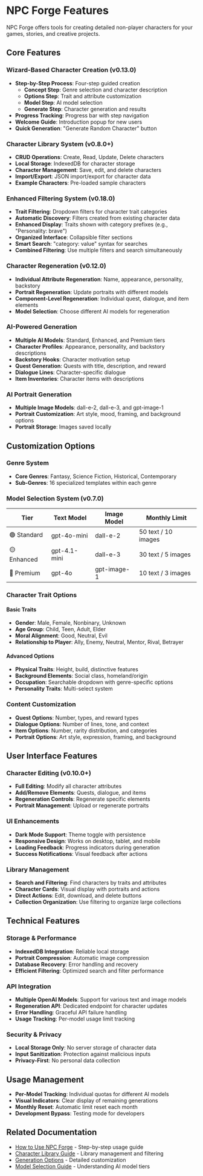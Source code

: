 # NPC Forge Features

NPC Forge offers tools for creating detailed non-player characters for your games, stories, and creative projects.

## Core Features

### Wizard-Based Character Creation (v0.13.0)

- **Step-by-Step Process**: Four-step guided creation
  - **Concept Step**: Genre selection and character description
  - **Options Step**: Trait and attribute customization  
  - **Model Step**: AI model selection
  - **Generate Step**: Character generation and results
- **Progress Tracking**: Progress bar with step navigation
- **Welcome Guide**: Introduction popup for new users
- **Quick Generation**: "Generate Random Character" button

### Character Library System (v0.8.0+)

- **CRUD Operations**: Create, Read, Update, Delete characters
- **Local Storage**: IndexedDB for character storage
- **Character Management**: Save, edit, and delete characters
- **Import/Export**: JSON import/export for character data
- **Example Characters**: Pre-loaded sample characters

### Enhanced Filtering System (v0.18.0)

- **Trait Filtering**: Dropdown filters for character trait categories
- **Automatic Discovery**: Filters created from existing character data
- **Enhanced Display**: Traits shown with category prefixes (e.g., "Personality: brave")
- **Organized Interface**: Collapsible filter sections
- **Smart Search**: "category: value" syntax for searches
- **Combined Filtering**: Use multiple filters and search simultaneously

### Character Regeneration (v0.12.0)

- **Individual Attribute Regeneration**: Name, appearance, personality, backstory
- **Portrait Regeneration**: Update portraits with different models
- **Component-Level Regeneration**: Individual quest, dialogue, and item elements
- **Model Selection**: Choose different AI models for regeneration

### AI-Powered Generation

- **Multiple AI Models**: Standard, Enhanced, and Premium tiers
- **Character Profiles**: Appearance, personality, and backstory descriptions
- **Backstory Hooks**: Character motivation setup
- **Quest Generation**: Quests with title, description, and reward
- **Dialogue Lines**: Character-specific dialogue
- **Item Inventories**: Character items with descriptions

### AI Portrait Generation

- **Multiple Image Models**: dall-e-2, dall-e-3, and gpt-image-1
- **Portrait Customization**: Art style, mood, framing, and background options
- **Portrait Storage**: Images saved locally

## Customization Options

### Genre System

- **Core Genres**: Fantasy, Science Fiction, Historical, Contemporary
- **Sub-Genres**: 16 specialized templates within each genre

### Model Selection System (v0.7.0)

| Tier | Text Model | Image Model | Monthly Limit |
|------|------------|-------------|---------------|
| 🟢 Standard | gpt-4o-mini | dall-e-2 | 50 text / 10 images |
| 🟡 Enhanced | gpt-4.1-mini | dall-e-3 | 30 text / 5 images |
| 🔴 Premium | gpt-4o | gpt-image-1 | 10 text / 3 images |

### Character Trait Options

#### Basic Traits
- **Gender**: Male, Female, Nonbinary, Unknown
- **Age Group**: Child, Teen, Adult, Elder
- **Moral Alignment**: Good, Neutral, Evil
- **Relationship to Player**: Ally, Enemy, Neutral, Mentor, Rival, Betrayer

#### Advanced Options
- **Physical Traits**: Height, build, distinctive features
- **Background Elements**: Social class, homeland/origin
- **Occupation**: Searchable dropdown with genre-specific options
- **Personality Traits**: Multi-select system

### Content Customization

- **Quest Options**: Number, types, and reward types
- **Dialogue Options**: Number of lines, tone, and context
- **Item Options**: Number, rarity distribution, and categories
- **Portrait Options**: Art style, expression, framing, and background

## User Interface Features

### Character Editing (v0.10.0+)

- **Full Editing**: Modify all character attributes
- **Add/Remove Elements**: Quests, dialogue, and items
- **Regeneration Controls**: Regenerate specific elements
- **Portrait Management**: Upload or regenerate portraits

### UI Enhancements

- **Dark Mode Support**: Theme toggle with persistence
- **Responsive Design**: Works on desktop, tablet, and mobile
- **Loading Feedback**: Progress indicators during generation
- **Success Notifications**: Visual feedback after actions

### Library Management

- **Search and Filtering**: Find characters by traits and attributes
- **Character Cards**: Visual display with portraits and actions
- **Direct Actions**: Edit, download, and delete buttons
- **Collection Organization**: Use filtering to organize large collections

## Technical Features

### Storage & Performance

- **IndexedDB Integration**: Reliable local storage
- **Portrait Compression**: Automatic image compression
- **Database Recovery**: Error handling and recovery
- **Efficient Filtering**: Optimized search and filter performance

### API Integration

- **Multiple OpenAI Models**: Support for various text and image models
- **Regeneration API**: Dedicated endpoint for character updates
- **Error Handling**: Graceful API failure handling
- **Usage Tracking**: Per-model usage limit tracking

### Security & Privacy

- **Local Storage Only**: No server storage of character data
- **Input Sanitization**: Protection against malicious inputs
- **Privacy-First**: No personal data collection

## Usage Management

- **Per-Model Tracking**: Individual quotas for different AI models
- **Visual Indicators**: Clear display of remaining generations
- **Monthly Reset**: Automatic limit reset each month
- **Development Bypass**: Testing mode for developers

## Related Documentation

- [How to Use NPC Forge](/docs/how-to-use) - Step-by-step usage guide
- [Character Library Guide](/docs/library) - Library management and filtering
- [Generation Options](/docs/generation-options) - Detailed customization
- [Model Selection Guide](/docs/models) - Understanding AI model tiers